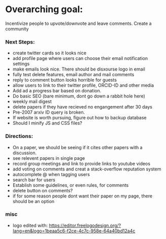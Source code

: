 # Overarching goal:
Incentivize people to upvote/downvote and leave comments. Create a community

### Next Steps:
* create twitter cards so it looks nice 
* add profile page where users can choose their email notification settings
* make emails look nice. There should be disxourse logo in email
* fully test delete features, email author and mail comments
* reply to comment button looks horrible for guests
* allow users to link to their twitter profile, ORCID-ID and other media
* Add ad a progress bar based on donation.
* Do basic SEO (bare minimum, dont go down a rabbit hole here)
* weekly mail digest
* delete papers if they have recieved no engangement after 30 days
* Pre-2007 arxiv ID query is broken.
* If website is worth pursuing, figure out how to backup database 
* Should I minify JS and CSS files?

### Directions:
* On a paper, we should be seeing if it cites other papers with a discussion. 
* see relevent papers in single page
* record group meetings and link to provide links to youtube videos
* add voting on comments and creat a stack-overflow reputation system
* autocomplete @ when tagging users
* search bar for users
* Establish some guidelines, or even rules, for comments
* delete button on comments?
* if for some reason people dont want their paper on my page, there should be an option


### misc
* logo edited with: https://editor.freelogodesign.org/?lang=en&logo=1beaa5c6-f2ce-4c7c-958e-64a40bd12a4c